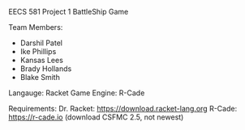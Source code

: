 EECS 581 Project 1 BattleShip Game

Team Members:
  - Darshil Patel
  - Ike Phillips
  - Kansas Lees
  - Brady Hollands
  - Blake Smith


Langauge: Racket
Game Engine: R-Cade

Requirements:
Dr. Racket: https://download.racket-lang.org
R-Cade: https://r-cade.io (download CSFMC 2.5, not newest)
